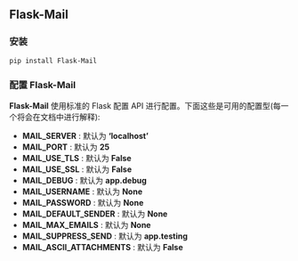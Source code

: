 ## Flask-Mail

### 安装 

```
pip install Flask-Mail
```

### 配置 Flask-Mail

**Flask-Mail** 使用标准的 Flask 配置 API 进行配置。下面这些是可用的配置型(每一个将会在文档中进行解释):

- **MAIL_SERVER** : 默认为 **‘localhost’**
- **MAIL_PORT** : 默认为 **25**
- **MAIL_USE_TLS** : 默认为 **False**
- **MAIL_USE_SSL** : 默认为 **False**
- **MAIL_DEBUG** : 默认为 **app.debug**
- **MAIL_USERNAME** : 默认为 **None**
- **MAIL_PASSWORD** : 默认为 **None**
- **MAIL_DEFAULT_SENDER** : 默认为 **None**
- **MAIL_MAX_EMAILS** : 默认为 **None**
- **MAIL_SUPPRESS_SEND** : 默认为 **app.testing**
- **MAIL_ASCII_ATTACHMENTS** : 默认为 **False**

